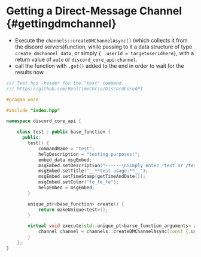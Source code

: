Getting a Direct-Message Channel {#gettingdmchannel}
============
- Execute the `channels::createDMChannelAsync()` (which collects it from the discord servers)function, while passing to it a data structure of type `create_dmchannel_data`, or simply `{ .userId = targetuseridhere}`, with a return value of `auto` or `discord_core_api:channel`.
- call the function with `.get()` added to the end in order to wait for the results now.

```cpp
/// Test.hpp -header for the "test" command.
/// https://github.com/RealTimeChris/DiscordCoreAPI

#pragma once

#include "index.hpp"

namespace discord_core_api {

	class test : public base_function {
	  public:
		test() {
			commandName = "test";
			helpDescription = "testing purposes!";
			embed_data msgEmbed;
			msgEmbed.setDescription("------\nSimply enter !test or /test!\n------");
			msgEmbed.setTitle("__**test usage:**__");
			msgEmbed.setTimeStamp(getTimeAndDate());
			msgEmbed.setColor("fe_fe_fe");
			helpEmbed = msgEmbed;
		}

		unique_ptr<base_function> create() {
			return makeUnique<test>();
		}

		virtual void execute(std::unique_pt<barse_function_arguments> args) {
			channel channel = channels::createDMChannelAsync(const {.userId = args.eventData.getAuthorId()}).get();
		}
	};
}
```
